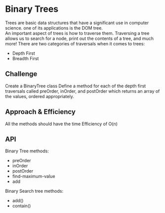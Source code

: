 # Binary Trees

Trees are basic data structures that have a significant use in computer science. one of its applications is the DOM tree.  
An important aspect of trees is how to traverse them. Traversing a tree allows us to search for a node, print out the contents of a tree, and much more! There are two categories of traversals when it comes to trees:

- Depth First
- Breadth First

## Challenge

Create a BinaryTree class
Define a method for each of the depth first traversals called preOrder, inOrder, and postOrder which returns an array of the values, ordered appropriately.

## Approach & Efficiency

All the methods should have the time Efficiency of O(n)

## API

Binary Tree methods:

- preOrder
- inOrder
- postOrder
- find-maximum-value
- add

Binary Search tree methods:

- add()
- contain()
